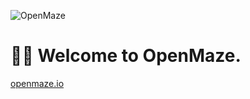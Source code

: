 ![OpenMaze](https://www.openmaze.io/meta.png)

# 👋🏼 Welcome to OpenMaze.

[openmaze.io](https://openmaze.io)
